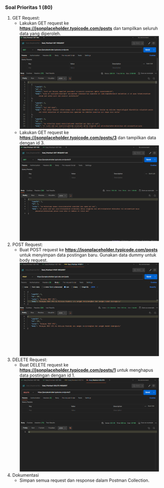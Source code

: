 ### **Soal Prioritas 1 (80)**

1. GET Request:
    - Lakukan GET request ke **https://jsonplaceholder.typicode.com/posts** dan tampilkan seluruh data yang diperoleh.
    ![alt text](../Screenshots/Hasil_Soal-Prioritas1(GET-REQUEST).png)
    - Lakukan GET request ke **https://jsonplaceholder.typicode.com/posts/3** dan tampilkan data dengan id 3.
    ![alt text](../Screenshots/Hasil_Soal-Prioritas1(GET-REQUEST-ID3).png)
2. POST Request:
    - Buat POST request ke **https://jsonplaceholder.typicode.com/posts** untuk menyimpan data postingan baru. Gunakan data dummy untuk body request.
    ![alt text](../Screenshots/Hasil_Soal-Prioritas1(POST-REQUEST).png)
3. DELETE Request:
    - Buat DELETE request ke **https://jsonplaceholder.typicode.com/posts/1** untuk menghapus data postingan dengan id 1.
    ![alt text](../Screenshots/Hasil_Soal-Prioritas1(DELETE-REQUEST).png)
4. Dokumentasi
    - Simpan semua request dan response dalam Postman Collection.